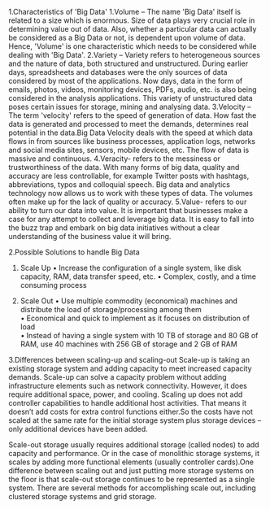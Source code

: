 1.Characteristics of 'Big Data'
  1.Volume – The name 'Big Data' itself is related to a size which is enormous. Size of data plays very crucial role in determining value out of data. Also, whether a particular data can actually be considered as a Big Data or not, is dependent upon volume of data. Hence, 'Volume' is one characteristic which needs to be considered while dealing with 'Big Data'.
  2.Variety – Variety refers to heterogeneous sources and the nature of data, both structured and unstructured. During earlier days, spreadsheets and databases were the only sources of data considered by most of the applications. Now days, data in the form of emails, photos, videos, monitoring devices, PDFs, audio, etc. is also being considered in the analysis applications. This variety of unstructured data poses certain issues for storage, mining and analysing data.
  3.Velocity – The term 'velocity' refers to the speed of generation of data. How fast the data is generated and processed to meet the demands, determines real potential in the data.Big Data Velocity deals with the speed at which data flows in from sources like business processes, application logs, networks and social media sites, sensors, mobile devices, etc. The flow of data is massive and continuous.
  4.Veracity- refers to the messiness or trustworthiness of the data. With many forms of big data, quality and accuracy are less controllable, for example Twitter posts with hashtags, abbreviations, typos and colloquial speech. Big data and analytics technology now allows us to work with these types of data. The volumes often make up for the lack of quality or accuracy.
  5.Value- refers to our ability to turn our data into value. It is important that businesses make a case for any attempt to collect and leverage big data. It is easy to fall into the buzz trap and embark on big data initiatives without a clear understanding of the business value it will bring.
 

2.Possible Solutions to handle Big Data
  1. Scale Up 
    • Increase the configuration of a single system, like disk capacity, RAM, data transfer speed, etc. 
    • Complex, costly, and a time consuming process

  2. Scale Out 
    • Use multiple commodity (economical) machines and distribute the load of storage/processing among them  
    • Economical and quick to implement as it focuses on distribution of load  
    • Instead of having a single system with 10 TB of storage and 80 GB of RAM, use 40 machines with 256 GB of storage and 2 GB of RAM

 
3.Differences between scaling-up and scaling-out
Scale-up is taking an existing storage system and adding capacity to meet increased capacity demands. Scale-up can solve a capacity problem without adding infrastructure elements such as network connectivity. However, it does require additional space, power, and cooling. Scaling up does not add controller capabilities to handle additional host activities. That means it doesn’t add costs for extra control functions either.So the costs have not scaled at the same rate for the initial storage system plus storage devices – only additional devices have been added.
 
Scale-out storage usually requires additional storage (called nodes) to add capacity and performance. Or in the case of monolithic storage systems, it scales by adding more functional elements (usually controller cards).One difference between scaling out and just putting more storage systems on the floor is that scale-out storage continues to be represented as a single system.
There are several methods for accomplishing scale out, including clustered storage systems and grid storage.
